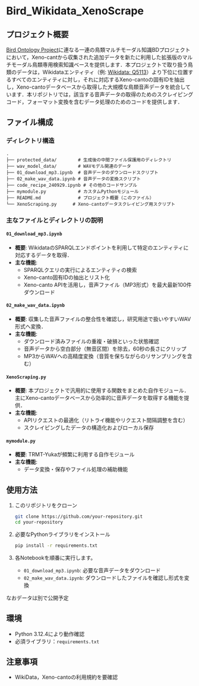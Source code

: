 # Bird_Wikidata_XenoScrape

## プロジェクト概要

[Bird Ontology Project](https://github.com/TRMT-Yuka/Bird_ontology_Project)に連なる一連の鳥類マルチモーダル知識BDプロジェクトにおいて，Xeno-cantから収集された追加データを新たに利用した拡張版のマルチモーダル鳥類専用検索知識ベースを提供します．本プロジェクトで取り扱う鳥類のデータは，Wikidataエンティティ（例: [Wikidata: Q5113](https://www.wikidata.org/wiki/Q5113)）より下位に位置するすべてのエンティティに対し，それに対応するXeno-cantoの固有IDを抽出し，Xeno-cantoデータベースから取得した大規模な鳥類音声データを統合しています．本リポジトリでは，該当する音声データの取得のためのスクレイピングコード，フォーマット変換を含むデータ処理のためのコードを提供します．

## ファイル構成

### ディレクトリ構造

```
.
├── protected_data/        # 生成後の中間ファイル保護用のディレクトリ
├── wav_model_data/        # WAVモデル関連のデータ
├── 01_download_mp3.ipynb  # 音声データのダウンロードスクリプト
├── 02_make_wav_data.ipynb # 音声データの変換スクリプト
├── code_recipe_240929.ipynb # その他のコードサンプル
├── mymodule.py            # カスタムPythonモジュール
├── README.md              # プロジェクト概要（このファイル）
└── XenoScraping.py      # Xeno-cantoデータスクレイピング用スクリプト
```

### 主なファイルとディレクトリの説明

#### `01_download_mp3.ipynb`

- **概要**: WikidataのSPARQLエンドポイントを利用して特定のエンティティに対応するデータを取得．
- **主な機能**:
  - SPARQLクエリの実行によるエンティティの検索
  - Xeno-canto固有IDの抽出とリスト化
  - Xeno-canto APIを活用し，音声ファイル（MP3形式）を最大最新100件ダウンロード

#### `02_make_wav_data.ipynb`

- **概要**: 収集した音声ファイルの整合性を確認し，研究用途で扱いやすいWAV形式へ変換．
- **主な機能**:
  - ダウンロード済みファイルの重複・破損といった状態確認
  - 音声データから空白部分（無音区間）を除去，60秒の長さにクリップ
  - MP3からWAVへの高精度変換（音質を保ちながらのリサンプリングを含む）

#### `XenoScraping.py`

- **概要**: 本プロジェクトで汎用的に使用する関数をまとめた自作モジュール．主にXeno-cantoデータベースから効率的に音声データを取得する機能を提供．
- **主な機能**:
  - APIリクエストの最適化（リトライ機能やリクエスト間隔調整を含む）
  - スクレイピングしたデータの構造化およびローカル保存

#### `mymodule.py`

- **概要**: TRMT-Yukaが頻繁に利用する自作モジュール
- **主な機能**:
  - データ変換・保存やファイル処理の補助機能

## 使用方法

1. このリポジトリをクローン

   ```bash
   git clone https://github.com/your-repository.git
   cd your-repository
   ```

2. 必要なPythonライブラリをインストール

   ```bash
   pip install -r requirements.txt
   ```

3. 各Notebookを順番に実行します。

   - `01_download_mp3.ipynb`: 必要な音声データをダウンロード
   - `02_make_wav_data.ipynb`: ダウンロードしたファイルを確認し形式を変換
  
なおデータは別で公開予定

## 環境

- Python 3.12.4により動作確認
- 必須ライブラリ：`requirements.txt`

## 注意事項

- WikiData，Xeno-cantoの利用規約を要確認

